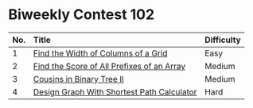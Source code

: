 # Biweekly Contest 102

| No. | Title | Difficulty
|:---|:---|:---|
| 1 | [Find the Width of Columns of a Grid](https://leetcode.com/problems/find-the-width-of-columns-of-a-grid/) | Easy
| 2 | [Find the Score of All Prefixes of an Array](https://leetcode.com/problems/find-the-score-of-all-prefixes-of-an-array/) | Medium
| 3 | [Cousins in Binary Tree II](https://leetcode.com/problems/cousins-in-binary-tree-ii/) | Medium
| 4 | [Design Graph With Shortest Path Calculator](https://leetcode.com/problems/design-graph-with-shortest-path-calculator/) | Hard